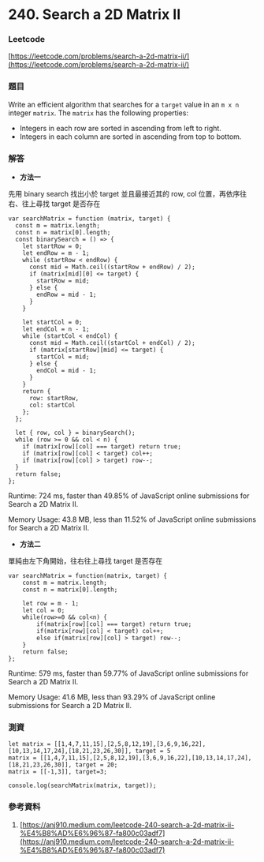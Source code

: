# 240. Search a 2D Matrix II

### Leetcode

[https://leetcode.com/problems/search-a-2d-matrix-ii/](https://leetcode.com/problems/search-a-2d-matrix-ii/)

### 題目

Write an efficient algorithm that searches for a `target` value in an `m x n` integer `matrix`. The `matrix` has the following properties:

* Integers in each row are sorted in ascending from left to right.
* Integers in each column are sorted in ascending from top to bottom.

### 解答 <a href="#ti-jie" id="ti-jie"></a>

* **方法一**

先用 binary search 找出小於 target 並且最接近其的 row, col 位置，再依序往右、往上尋找 target 是否存在

```
var searchMatrix = function (matrix, target) {
  const m = matrix.length;
  const n = matrix[0].length;
  const binarySearch = () => {
    let startRow = 0;
    let endRow = m - 1;
    while (startRow < endRow) {
      const mid = Math.ceil((startRow + endRow) / 2);
      if (matrix[mid][0] <= target) {
        startRow = mid;
      } else {
        endRow = mid - 1;
      }
    }

    let startCol = 0;
    let endCol = n - 1;
    while (startCol < endCol) {
      const mid = Math.ceil((startCol + endCol) / 2);
      if (matrix[startRow][mid] <= target) {
        startCol = mid;
      } else {
        endCol = mid - 1;
      }
    }
    return {
      row: startRow,
      col: startCol
    };
  };

  let { row, col } = binarySearch();
  while (row >= 0 && col < n) {
    if (matrix[row][col] === target) return true;
    if (matrix[row][col] < target) col++;
    if (matrix[row][col] > target) row--;
  }
  return false;
};
```

Runtime: 724 ms, faster than 49.85% of JavaScript online submissions for Search a 2D Matrix II.

Memory Usage: 43.8 MB, less than 11.52% of JavaScript online submissions for Search a 2D Matrix II.

* **方法二**

單純由左下角開始，往右往上尋找 target 是否存在

```
var searchMatrix = function(matrix, target) {
    const m = matrix.length;
    const n = matrix[0].length;
    
    let row = m - 1;
    let col = 0;
    while(row>=0 && col<n) {
        if(matrix[row][col] === target) return true;
        if(matrix[row][col] < target) col++;
        else if(matrix[row][col] > target) row--;
    }
    return false;
};
```

Runtime: 579 ms, faster than 59.77% of JavaScript online submissions for Search a 2D Matrix II.

Memory Usage: 41.6 MB, less than 93.29% of JavaScript online submissions for Search a 2D Matrix II.

### 測資

```
let matrix = [[1,4,7,11,15],[2,5,8,12,19],[3,6,9,16,22],[10,13,14,17,24],[18,21,23,26,30]], target = 5
matrix = [[1,4,7,11,15],[2,5,8,12,19],[3,6,9,16,22],[10,13,14,17,24],[18,21,23,26,30]], target = 20;
matrix = [[-1,3]], target=3;

console.log(searchMatrix(matrix, target));
```

### 參考資料

1. [https://anj910.medium.com/leetcode-240-search-a-2d-matrix-ii-%E4%B8%AD%E6%96%87-fa800c03adf7](https://anj910.medium.com/leetcode-240-search-a-2d-matrix-ii-%E4%B8%AD%E6%96%87-fa800c03adf7)
